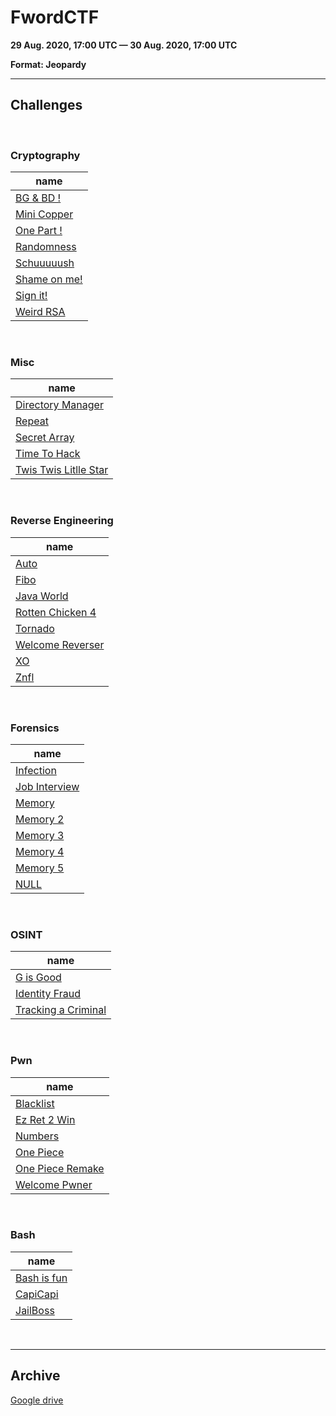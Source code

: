 # FwordCTF 

**29 Aug. 2020, 17:00 UTC — 30 Aug. 2020, 17:00 UTC**

**Format: Jeopardy**

---

## Challenges
<br>

### Cryptography
| name |
|-------|
| <a href="Cryptography/BG & BD !"> BG & BD ! </a> |
| <a href="Cryptography/Mini Copper"> Mini Copper </a> |
| <a href="Cryptography/One Part !"> One Part ! </a> |
| <a href="Cryptography/Randomness"> Randomness </a> |
| <a href="Cryptography/Schuuuuush"> Schuuuuush </a> |
| <a href="Cryptography/Shame on me!"> Shame on me! </a> |
| <a href="Cryptography/Sign it!"> Sign it! </a> |
| <a href="Cryptography/Weird RSA"> Weird RSA </a> |
<br>

### Misc
| name |
|-------|
| <a href="Misc/Directory Manager"> Directory Manager </a> |
| <a href="Misc/Repeat "> Repeat  </a> |
| <a href="Misc/Secret Array"> Secret Array </a> |
| <a href="Misc/Time To Hack"> Time To Hack </a> |
| <a href="Misc/Twis Twis Litlle Star"> Twis Twis Litlle Star </a> |
<br>

### Reverse Engineering
| name |
|-------|
| <a href="Reverse Engineering/Auto"> Auto </a> |
| <a href="Reverse Engineering/Fibo"> Fibo </a> |
| <a href="Reverse Engineering/Java World"> Java World </a> |
| <a href="Reverse Engineering/Rotten Chicken 4"> Rotten Chicken 4 </a> |
| <a href="Reverse Engineering/Tornado"> Tornado </a> |
| <a href="Reverse Engineering/Welcome Reverser"> Welcome Reverser </a> |
| <a href="Reverse Engineering/XO"> XO </a> |
| <a href="Reverse Engineering/Znfl"> Znfl </a> |
<br>

### Forensics
| name |
|-------|
| <a href="Forensics/Infection"> Infection </a> |
| <a href="Forensics/Job Interview"> Job Interview </a> |
| <a href="Forensics/Memory"> Memory </a> |
| <a href="Forensics/Memory 2"> Memory 2 </a> |
| <a href="Forensics/Memory 3 "> Memory 3  </a> |
| <a href="Forensics/Memory 4"> Memory 4 </a> |
| <a href="Forensics/Memory 5"> Memory 5 </a> |
| <a href="Forensics/NULL"> NULL </a> |
<br>

### OSINT
| name |
|-------|
| <a href="OSINT/G is Good"> G is Good </a> |
| <a href="OSINT/Identity Fraud"> Identity Fraud </a> |
| <a href="OSINT/Tracking a Criminal"> Tracking a Criminal </a> |
<br>

### Pwn
| name |
|-------|
| <a href="Pwn/Blacklist"> Blacklist </a> |
| <a href="Pwn/Ez Ret 2 Win "> Ez Ret 2 Win  </a> |
| <a href="Pwn/Numbers"> Numbers </a> |
| <a href="Pwn/One Piece"> One Piece </a> |
| <a href="Pwn/One Piece Remake"> One Piece Remake </a> |
| <a href="Pwn/Welcome Pwner"> Welcome Pwner </a> |
<br>

### Bash
| name |
|-------|
| <a href="Bash/Bash is fun"> Bash is fun </a> |
| <a href="Bash/CapiCapi"> CapiCapi </a> |
| <a href="Bash/JailBoss"> JailBoss </a> |
<br>

---

## Archive

[Google drive](https://drive.google.com/drive/folders/168GDJZsWv3xvM8jZVjj7kGy6ePnkKAiz?usp=sharing)
